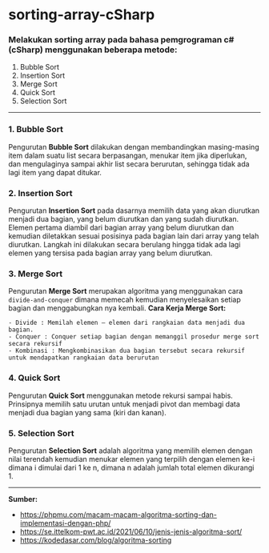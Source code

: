 # sorting-array-cSharp
### Melakukan sorting array pada bahasa pemgrograman c# (cSharp) menggunakan beberapa metode:
1. Bubble Sort
2. Insertion Sort
3. Merge Sort
4. Quick Sort
5. Selection Sort

---
### 1. Bubble Sort
Pengurutan **Bubble Sort** dilakukan dengan membandingkan masing-masing item dalam suatu list secara berpasangan, menukar item jika diperlukan, dan mengulaginya sampai akhir list secara berurutan, sehingga tidak ada lagi item yang dapat ditukar.
### 2. Insertion Sort
Pengurutan **Insertion Sort** pada dasarnya memilih data yang akan diurutkan menjadi dua bagian, yang belum diurutkan dan yang sudah diurutkan. Elemen pertama diambil dari bagian array yang belum diurutkan dan kemudian diletakkan sesuai posisinya pada bagian lain dari array yang telah diurutkan. Langkah ini dilakukan secara berulang hingga tidak ada lagi elemen yang tersisa pada bagian array yang belum diurutkan.
### 3. Merge Sort
Pengurutan **Merge Sort** merupakan algoritma yang menggunakan cara `divide-and-conquer` dimana memecah kemudian menyelesaikan setiap bagian dan menggabungkan nya kembali. **Cara Kerja Merge Sort:**
```
- Divide : Memilah elemen – elemen dari rangkaian data menjadi dua bagian.
- Conquer : Conquer setiap bagian dengan memanggil prosedur merge sort secara rekursif
- Kombinasi : Mengkombinasikan dua bagian tersebut secara rekursif untuk mendapatkan rangkaian data berurutan
```
### 4. Quick Sort
Pengurutan **Quick Sort** menggunakan metode rekursi sampai habis. Prinsipnya memilih satu urutan untuk menjadi pivot dan membagi data menjadi dua bagian yang sama (kiri dan kanan).

### 5. Selection Sort
Pengurutan **Selection Sort** adalah algoritma yang memilih elemen dengan nilai terendah kemudian menukar elemen yang terpilih dengan elemen ke-i dimana i dimulai dari 1 ke n, dimana n adalah jumlah total elemen dikurangi 1.

---
**Sumber:**
* https://phpmu.com/macam-macam-algoritma-sorting-dan-implementasi-dengan-php/
* https://se.ittelkom-pwt.ac.id/2021/06/10/jenis-jenis-algoritma-sort/
* https://kodedasar.com/blog/algoritma-sorting
